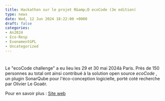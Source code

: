 ```yaml
---
title: Hackathon sur le projet R&amp;D ecoCode (3e edition)
type: news
date: Wed, 12 Jun 2024 18:22:00 +0000
draft: false
categories:
- An2024
- Eco-Resp
- EvenementGPL
- Uncategorized
---
```


# 

Le "ecoCode challenge" a eu lieu les 29 et 30 mai 2024à Paris. Près de 150 personnes au total ont ainsi contribué à la solution open source  _ecoCode_ , un plugin SonarQube pour l'éco-conception logicielle, porté coté recherche par Olivier Le Goaër.

Pour en savoir plus : [ Site web](https://challenge.ecocode.io/)
